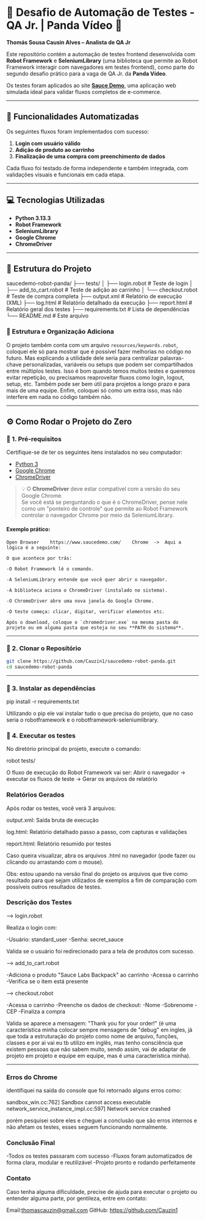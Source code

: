 # 🤖 Desafio de Automação de Testes - QA Jr. | Panda Vídeo 🐼

**Thomás Sousa Causin Alves – Analista de QA Jr**

Este repositório contém a automação de testes frontend desenvolvida com **Robot Framework** e **SeleniumLibrary** (uma biblioteca que permite ao Robot Framework interagir com navegadores em testes frontend), como parte do segundo desafio prático para a vaga de QA Jr. da **Panda Vídeo**.

Os testes foram aplicados ao site **[Sauce Demo](https://www.saucedemo.com/)**, uma aplicação web simulada ideal para validar fluxos completos de e-commerce.

---

## 🧪 Funcionalidades Automatizadas

Os seguintes fluxos foram implementados com sucesso:

1. **Login com usuário válido**
2. **Adição de produto ao carrinho**
3. **Finalização de uma compra com preenchimento de dados**

Cada fluxo foi testado de forma independente e também integrada, com validações visuais e funcionais em cada etapa.

---

## 💻 Tecnologias Utilizadas

- **Python 3.13.3**
- **Robot Framework**
- **SeleniumLibrary**
- **Google Chrome**
- **ChromeDriver**

---

## 📁 Estrutura do Projeto

saucedemo-robot-panda/
├── tests/
│ ├── login.robot # Teste de login
│ ├── add_to_cart.robot # Teste de adição ao carrinho
│ └── checkout.robot # Teste de compra completa
├── output.xml # Relatório de execução (XML)
├── log.html # Relatório detalhado da execução
├── report.html # Relatório geral dos testes
├── requirements.txt # Lista de dependências
└── README.md # Este arquivo

### 📁 Estrutura e Organização Adiciona

O projeto também conta com um arquivo `resources/keywords.robot`, coloquei ele só para mostrar que é possível fazer melhorias no código no futuro. Mas explicando a utilidade dele seria para centralizar palavras-chave personalizadas, variáveis ou setups que podem ser compartilhados entre múltiplos testes. Isso é bom quando temos muitos testes e queremos evitar repetição, ou precisamos reaproveitar fluxos como login, logout, setup, etc. Também pode ser bem útil para projetos a longo prazo e para mais de uma equipe. Enfim, coloquei só como um extra isso, mas não interfere em nada no código também não.

---

## ⚙️ Como Rodar o Projeto do Zero

### 📌 1. Pré-requisitos

Certifique-se de ter os seguintes itens instalados no seu computador:

- [Python 3](https://www.python.org/downloads/)
- [Google Chrome](https://www.google.com/chrome/)
- [ChromeDriver](https://sites.google.com/chromium.org/driver/)

> 💡 O **ChromeDriver** deve estar compatível com a versão do seu Google Chrome.  
> Se você está se perguntando o que é o ChromeDriver, pense nele como um "ponteiro de controle" que permite ao Robot Framework controlar o navegador Chrome por meio da SeleniumLibrary.

#### Exemplo prático:
```robot
Open Browser    https://www.saucedemo.com/    Chrome  ->  Aqui a lógica é a seguinte:

O que acontece por trás:

-O Robot Framework lê o comando.

-A SeleniumLibrary entende que você quer abrir o navegador.

-A biblioteca aciona o ChromeDriver (instalado no sistema).

-O ChromeDriver abre uma nova janela do Google Chrome.

-O teste começa: clicar, digitar, verificar elementos etc.

Após o download, coloque o `chromedriver.exe` na mesma pasta do projeto ou em alguma pasta que esteja no seu **PATH do sistema**.

```
---

### 📌 2. Clonar o Repositório

```bash
git clone https://github.com/Cauzin1/saucedemo-robot-panda.git
cd saucedemo-robot-panda

```
---

### 📌 3. Instalar as dependências

pip install -r requirements.txt

Utilizando o pip ele vai instalar tudo o que precisa do projeto, que no caso seria o robotframework e o robotframework-seleniumlibrary.
 
### 📌 4. Executar os testes

No diretório principal do projeto, execute o comando:

robot tests/

O fluxo de execução do Robot Framework vai ser: Abrir o navegador -> executar os fluxos de teste -> Gerar os arquivos de relatório

### Relatórios Gerados

Após rodar os testes, você verá 3 arquivos:

output.xml: Saída bruta de execução

log.html: Relatório detalhado passo a passo, com capturas e validações

report.html: Relatório resumido por testes


Caso queira visualizar, abra os arquivos .html no navegador (pode fazer ou clicando ou arrastando com o mouse).

Obs: estou upando na versão final do projeto os arquivos que tive como resultado para que sejam utilizados de exemplos a fim de comparação com possíveis outros resultados de testes.


### Descrição dos Testes

--> login.robot

Realiza o login com:

-Usuário: standard_user
-Senha: secret_sauce

Valida se o usuário foi redirecionado para a tela de produtos com sucesso.

--> add_to_cart.robot

-Adiciona o produto "Sauce Labs Backpack" ao carrinho
-Acessa o carrinho
-Verifica se o item está presente

--> checkout.robot

-Acessa o carrinho
-Preenche os dados de checkout:
    -Nome
    -Sobrenome
    -CEP
    -Finaliza a compra

Valida se aparece a mensagem: "Thank you for your order!"
(é uma característica minha colocar sempre mensagens de "debug" em ingles, já que toda a estruturação do projeto como nome de arquivo, funções, classes e por ai vai eu tb utilizo em inglês, mas tenho consciência que existem pessoas que não sabem muito, sendo assim, vai de adaptar de projeto em projeto e equipe em equipe, mas é uma característica minha).

---
### Erros do Chrome

identifiquei na saída do console que foi retornado alguns erros como:

sandbox_win.cc:762] Sandbox cannot access executable
network_service_instance_impl.cc:597] Network service crashed

porém pesquisei sobre eles e cheguei a conclusão que são erros internos e não afetam os testes, esses seguem funcionando normalmente.

### Conclusão Final

-Todos os testes passaram com sucesso
-Fluxos foram automatizados de forma clara, modular e reutilizável
-Projeto pronto e rodando perfeitamente

### Contato

Caso tenha alguma dificuldade, precise de ajuda para executar o projeto ou entender alguma parte, por gentileza, entre em contato:

Email:thomascauzin@gmail.com
GitHub: https://github.com/Cauzin1
